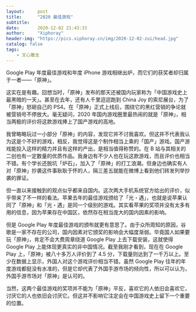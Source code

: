 ```yaml
---
layout:     post
title:      "2020 最佳游戏"
subtitle:  
date:       2020-12-02 21:43:33
author:     "Xiphoray"
header-img: "https://pics.xiphoray.cn/img/2020-12-02-zui/head.jpg"
catalog: false
tags:     
    - 文心雕龙
---
```




Google Play 年度最佳游戏和年度 iPhone 游戏相继出炉，而它们的获奖者却归属于一者——「原神」。

这实在是有趣。回想当时，「原神」发布的那天还被国内玩家称为「中国游戏史上最黑暗的一天」。甚至在去年，还有人千里迢迢跑到 China Joy 的索尼展台，为了「原神」怒砸自己的 PS4。在「原神」正式上线后，围绕它的黑红营销的争论就被营销号不停放大。毫无疑问，2020 年国内游戏圈里最热闹的就是「原神」，相当两极的评价将这款游戏捧上了国产游戏的高地。

我曾略略玩过一小部分「原神」的内容，发现它并不讨我喜欢。但这并不代表我认为这是个不好的游戏，相反，我觉得这是个制作相当上乘的「国产」游戏。国产游戏能投入这样的精力并且有这样的产出，是相当值得称赞的。在 B 站与其相关的二创也有一定数量的优质作品。我身边有不少人也在玩这款游戏，而且评价也相当不错。有个学长还脱坑「炉石」，加入了「原神」的打工浪潮。但身边也确实有人对「原神」抄袭这件事耿耿于怀的人，隔三差五就能在微博上看到他们转发列举抄袭的罪证。

但一直以来接触到的观点似乎都来自国内。这次两大手机系统官方给出的评价，似乎带来了不一样的看法。苹果去年的最佳游戏颁给了「光・遇」，也就是说苹果认同了「原神」和「光・遇」是同一个级别的游戏。其实看苹果的奖项并没有太多有用的信息，因为苹果存在中国区，依然存在相当庞大的国内因素的影响。

但是 Google Play 年度最佳游戏的颁布就更有意思了。由于众所周知的原因，谷歌是一家不存在的公司，国内因素对它颁奖的影响会大幅度渐弱。毕竟国人如果要玩「原神」，肯定不会大费周章绕道 Google Play 上去下载安装，这就使得 Google Play 上能体现更真实的非中国情况。截至我刚才看到，现在在 Google Play 上，「原神」被八十多万人评价到了 4.5 分，下载量则达到了一千万以上。至少在数据上显示，外国人对这个游戏评价相当不错。虽然 Google Play 往年的年度游戏都挺没有水准的，但是它却代表了外国手游市场的倾向性，所以可以认为，外国手游市场对「原神」是认可的。

当然，这两个最佳游戏的奖项并不能为「原神」平反，喜欢它的人依旧会喜欢它，讨厌它的人也依旧会讨厌它。但这并不影响它注定会在中国游戏史上留下一个重要的位置。

